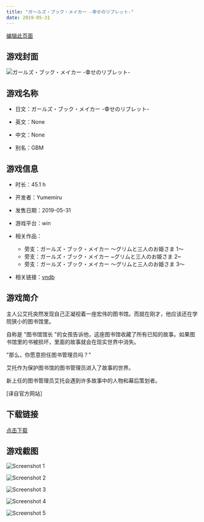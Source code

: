```yaml
---
title: "ガールズ・ブック・メイカー -幸せのリブレット-"
date: 2019-05-31
---
```

[编辑此页面](https://github.com/ACG-3/ADV3-source/blob/main/source/_posts/games/%E3%82%AC%E3%83%BC%E3%83%AB%E3%82%BA%E3%83%BB%E3%83%96%E3%83%83%E3%82%AF%E3%83%BB%E3%83%A1%E3%82%A4%E3%82%AB%E3%83%BC%20-%E5%B9%B8%E3%81%9B%E3%81%AE%E3%83%AA%E3%83%96%E3%83%AC%E3%83%83%E3%83%88-.md)

## 游戏封面

![ガールズ・ブック・メイカー -幸せのリブレット-](https://pan.timero.xyz/onedrive/img_lib_001/%E3%82%AC%E3%83%BC%E3%83%AB%E3%82%BA%E3%83%BB%E3%83%96%E3%83%83%E3%82%AF%E3%83%BB%E3%83%A1%E3%82%A4%E3%82%AB%E3%83%BC%20-%E5%B9%B8%E3%81%9B%E3%81%AE%E3%83%AA%E3%83%96%E3%83%AC%E3%83%83%E3%83%88-_cover.avif)


## 游戏名称

- 日文：ガールズ・ブック・メイカー -幸せのリブレット-
- 英文：None
- 中文：None

- 别名：GBM


## 游戏信息

- 时长：45.1 h
- 开发者：Yumemiru
- 发售日期：2019-05-31
- 游戏平台：win
- 相关作品：
   - 旁支：ガールズ・ブック・メイカー ～グリムと三人のお姫さま 1～
   - 旁支：ガールズ・ブック・メイカー ~グリムと三人のお姫さま 2~
   - 旁支：ガールズ・ブック・メイカー ～グリムと三人のお姫さま 3～

- 相关链接：[vndb](https://vndb.org/v23736)


## 游戏简介

主人公艾托突然发现自己正凝视着一座宏伟的图书馆。而就在刚才，他应该还在学院狭小的图书馆里。

自称是 "图书馆馆长 "的女孩告诉他，这座图书馆收藏了所有已知的故事。如果图书馆里的书被损坏，里面的故事就会在现实世界中消失。

"那么，你愿意担任图书管理员吗？"

艾托作为保护图书馆的图书管理员进入了故事的世界。

新上任的图书管理员艾托会遇到许多故事中的人物和幕后策划者。

[译自官方网站］


## 下载链接

[点击下载](https://pan.timero.xyz/onedrive/adv_lib_001/%E3%82%AC%E3%83%BC%E3%83%AB%E3%82%BA%E3%83%BB%E3%83%96%E3%83%83%E3%82%AF%E3%83%BB%E3%83%A1%E3%82%A4%E3%82%AB%E3%83%BC%20-%E5%B9%B8%E3%81%9B%E3%81%AE%E3%83%AA%E3%83%96%E3%83%AC%E3%83%83%E3%83%88-)


## 游戏截图


![Screenshot 1](https://pan.timero.xyz/onedrive/img_lib_001/%E3%82%AC%E3%83%BC%E3%83%AB%E3%82%BA%E3%83%BB%E3%83%96%E3%83%83%E3%82%AF%E3%83%BB%E3%83%A1%E3%82%A4%E3%82%AB%E3%83%BC%20-%E5%B9%B8%E3%81%9B%E3%81%AE%E3%83%AA%E3%83%96%E3%83%AC%E3%83%83%E3%83%88-_Screenshot_1.avif)

![Screenshot 2](https://pan.timero.xyz/onedrive/img_lib_001/%E3%82%AC%E3%83%BC%E3%83%AB%E3%82%BA%E3%83%BB%E3%83%96%E3%83%83%E3%82%AF%E3%83%BB%E3%83%A1%E3%82%A4%E3%82%AB%E3%83%BC%20-%E5%B9%B8%E3%81%9B%E3%81%AE%E3%83%AA%E3%83%96%E3%83%AC%E3%83%83%E3%83%88-_Screenshot_2.avif)

![Screenshot 3](https://pan.timero.xyz/onedrive/img_lib_001/%E3%82%AC%E3%83%BC%E3%83%AB%E3%82%BA%E3%83%BB%E3%83%96%E3%83%83%E3%82%AF%E3%83%BB%E3%83%A1%E3%82%A4%E3%82%AB%E3%83%BC%20-%E5%B9%B8%E3%81%9B%E3%81%AE%E3%83%AA%E3%83%96%E3%83%AC%E3%83%83%E3%83%88-_Screenshot_3.avif)

![Screenshot 4](https://pan.timero.xyz/onedrive/img_lib_001/%E3%82%AC%E3%83%BC%E3%83%AB%E3%82%BA%E3%83%BB%E3%83%96%E3%83%83%E3%82%AF%E3%83%BB%E3%83%A1%E3%82%A4%E3%82%AB%E3%83%BC%20-%E5%B9%B8%E3%81%9B%E3%81%AE%E3%83%AA%E3%83%96%E3%83%AC%E3%83%83%E3%83%88-_Screenshot_4.avif)

![Screenshot 5](https://pan.timero.xyz/onedrive/img_lib_001/%E3%82%AC%E3%83%BC%E3%83%AB%E3%82%BA%E3%83%BB%E3%83%96%E3%83%83%E3%82%AF%E3%83%BB%E3%83%A1%E3%82%A4%E3%82%AB%E3%83%BC%20-%E5%B9%B8%E3%81%9B%E3%81%AE%E3%83%AA%E3%83%96%E3%83%AC%E3%83%83%E3%83%88-_Screenshot_5.avif)

